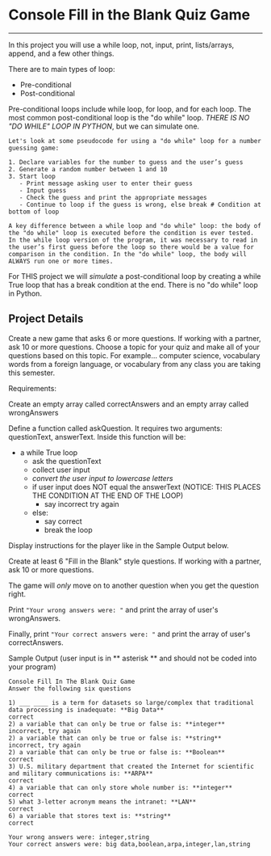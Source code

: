 #  Console Fill in the Blank Quiz Game
---
In this project you will use a while loop, not, input, print, lists/arrays, append, and a few other things.

There are to main types of loop:

- Pre-conditional
- Post-conditional

Pre-conditional loops include while loop, for loop, and for each loop. The most common post-conditional loop is the "do while" loop. *THERE IS NO "DO WHILE" LOOP IN PYTHON*, but we can simulate one.
```
Let's look at some pseudocode for using a "do while" loop for a number guessing game:

1. Declare variables for the number to guess and the user’s guess
2. Generate a random number between 1 and 10
3. Start loop
   - Print message asking user to enter their guess
   - Input guess
   - Check the guess and print the appropriate messages
   - Continue to loop if the guess is wrong, else break # Condition at bottom of loop

A key difference between a while loop and "do while" loop: the body of the "do while" loop is executed before the condition is ever tested. In the while loop version of the program, it was necessary to read in the user’s first guess before the loop so there would be a value for comparison in the condition. In the "do while" loop, the body will ALWAYS run one or more times.
```

For THIS project we will *simulate* a post-conditional loop by creating a while True loop that has a break condition at the end. There is no "do while" loop in Python.

## Project Details

Create a new game that asks 6 or more questions. If working with a partner, ask 10 or more questions. Choose a topic for your quiz and make all of your questions based on this topic. For example... computer science, vocabulary words from a foreign language, or vocabulary from any class you are taking this semester.

Requirements:

Create an empty array called correctAnswers and an empty array called wrongAnswers

Define a function called askQuestion. It requires two arguments: questionText, answerText. Inside this function will be:
- a while True loop
  - ask the questionText
  - collect user input
  - *convert the user input to lowercase letters*
  - if user input does NOT equal the answerText (NOTICE: THIS PLACES THE CONDITION AT THE END OF THE LOOP)
    - say incorrect try again
  - else:
    - say correct
    - break the loop



Display instructions for the player like in the Sample Output below.

Create at least 6 "Fill in the Blank" style questions. If working with a partner, ask 10 or more questions.

The game will *only* move on to another question when you get the question right.

Print ```"Your wrong answers were: "``` and print the array of user's wrongAnswers.

Finally, print ```"Your correct answers were: "``` and print the array of user's correctAnswers.

Sample Output (user input is in ** asterisk ** and should not be coded into your program)
```
Console Fill In The Blank Quiz Game
Answer the following six questions

1) ___ ____ is a term for datasets so large/complex that traditional data processing is inadequate: **Big Data**
correct
2) a variable that can only be true or false is: **integer**
incorrect, try again
2) a variable that can only be true or false is: **string**
incorrect, try again
2) a variable that can only be true or false is: **Boolean**
correct
3) U.S. military department that created the Internet for scientific and military communications is: **ARPA**
correct
4) a variable that can only store whole number is: **integer**
correct
5) what 3-letter acronym means the intranet: **LAN**
correct
6) a variable that stores text is: **string**
correct

Your wrong answers were: integer,string
Your correct answers were: big data,boolean,arpa,integer,lan,string
```




  